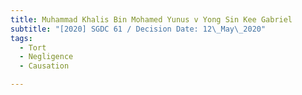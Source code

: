 ```yaml
---
title: Muhammad Khalis Bin Mohamed Yunus v Yong Sin Kee Gabriel
subtitle: "[2020] SGDC 61 / Decision Date: 12\_May\_2020"
tags:
  - Tort
  - Negligence
  - Causation

---
```

